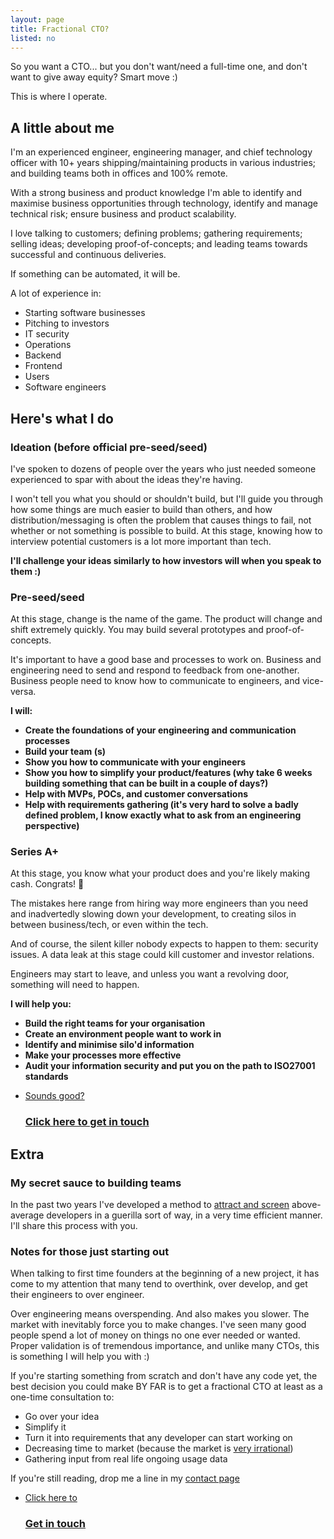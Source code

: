 ```yaml
---
layout: page
title: Fractional CTO?
listed: no
---
```


So you want a CTO... but you don't want/need a full-time one, and don't want to give away equity? Smart move :)

This is where I operate.

## A little about me

I'm an experienced engineer, engineering manager, and chief technology officer with 10+ years shipping/maintaining products in various industries; and building teams both in offices and 100% remote.

With a strong business and product knowledge I'm able to identify and maximise business opportunities through technology, identify and manage technical risk; ensure business and product scalability.

I love talking to customers; defining problems; gathering requirements; selling ideas; developing proof-of-concepts; and leading teams towards successful and continuous deliveries.

If something can be automated, it will be.

A lot of experience in:
- Starting software businesses
- Pitching to investors
- IT security
- Operations
- Backend
- Frontend
- Users
- Software engineers

## Here's what I do

### Ideation (before official pre-seed/seed)
I've spoken to dozens of people over the years who just needed someone experienced to spar with about the ideas they're having.

I won't tell you what you should or shouldn't build, but I'll guide you through how some things are much easier to build than others, and how distribution/messaging is often the problem that causes things to fail, not whether or not something is possible to build. At this stage, knowing how to interview potential customers is a lot more important than tech.

**I'll challenge your ideas similarly to how investors will when you speak to them :)**

### Pre-seed/seed
At this stage, change is the name of the game. The product will change and shift extremely quickly. You may build several prototypes and proof-of-concepts.

It's important to have a good base and processes to work on. Business and engineering need to send and respond to feedback from one-another. Business people need to know how to communicate to engineers, and vice-versa.

**I will:**
- **Create the foundations of your engineering and communication processes**
- **Build your team (s)**
- **Show you how to communicate with your engineers**
- **Show you how to simplify your product/features (why take 6 weeks building something that can be built in a couple of days?)**
- **Help with MVPs, POCs, and customer conversations**
- **Help with requirements gathering (it's very hard to solve a badly defined problem, I know exactly what to ask from an engineering perspective)**

### Series A+
At this stage, you know what your product does and you're likely making cash. Congrats! 🚀 

The mistakes here range from hiring way more engineers than you need and inadvertedly slowing down your development, to creating silos in between business/tech, or even within the tech. 

And of course, the silent killer nobody expects to happen to them: security issues. A data leak at this stage could kill customer and investor relations.

Engineers may start to leave, and unless you want a revolving door, something will need to happen.

**I will help you:**
- **Build the right teams for your organisation**
- **Create an environment people want to work in**
- **Identify and minimise silo'd information**
- **Make your processes more effective**
- **Audit your information security and put you on the path to ISO27001 standards**

<ul class="listing">
    <li class="listing__li">
        <a class="listing__link block" href="/book-appointment/">
            <div class="listing__item">
                <div class="listing__type">Sounds good?</div>
                <h3 class="listing__title">Click here to get in touch</h3>
            </div>
        </a>
    </li>
</ul>

## Extra

### My secret sauce to building teams
In the past two years I've developed a method to <a href="https://www.pre-screen.dev/" target="_blank">attract and screen</a> above-average developers in a guerilla sort of way, in a very time efficient manner. I'll share this process with you.

### Notes for those just starting out
When talking to first time founders at the beginning of a new project, it has come to my attention that many tend to overthink, over develop, and get their engineers to over engineer. 

Over engineering means overspending. And also makes you slower. The market with inevitably force you to make changes. I've seen many good people spend a lot of money on things no one ever needed or wanted. Proper validation is of tremendous importance, and unlike many CTOs, this is something I will help you with :)

If you're starting something from scratch and don't have any code yet, the best decision you could make BY FAR is to get a fractional CTO at least as a one-time consultation to:

- Go over your idea
- Simplify it
- Turn it into requirements that any developer can start working on
- Decreasing time to market (because the market is <a target="_BLANK" href="https://amandoabreu.com/wrote/data-driven-decisions-explained-with-hamburgers/">very irrational</a>)
- Gathering input from real life ongoing usage data 

If you're still reading, drop me a line in my <a href="/book-appointment/">contact page</a>

<ul class="listing">
    <li class="listing__li">
        <a class="listing__link block" href="/book-appointment/">
            <div class="listing__item">
                <div class="listing__type">Click here to</div>
                <h3 class="listing__title">Get in touch</h3>
            </div>
        </a>
    </li>
</ul>

